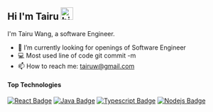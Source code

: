 ## Hi I'm Tairu <img src="https://user-images.githubusercontent.com/1303154/88677602-1635ba80-d120-11ea-84d8-d263ba5fc3c0.gif" width="28px" alt="hi">

I'm Tairu Wang, a software Engineer.

- 🔭 I’m currently looking for openings of Software Engineer
- 💻 Most used line of code git commit -m
- 📫 How to reach me: tairuw@gmail.com

#### Top Technologies

<!-- TODO: Make technologies links takes you to repositories -->

[![React Badge](https://img.shields.io/badge/-React-61DBFB?style=for-the-badge&labelColor=black&logo=react&logoColor=61DBFB)](#) [![Java Badge](https://img.shields.io/badge/-Java-F0DB4F?style=for-the-badge&labelColor=black&logo=javat&logoColor=F0DB4F)](#) [![Typescript Badge](https://img.shields.io/badge/-Typescript-007acc?style=for-the-badge&labelColor=black&logo=typescript&logoColor=007acc)](#) [![Nodejs Badge](https://img.shields.io/badge/-Nodejs-3C873A?style=for-the-badge&labelColor=black&logo=node.js&logoColor=3C873A)](#) 

<!---
TairuW/TairuW is a ✨ special ✨ repository because its `README.md` (this file) appears on your GitHub profile.
You can click the Preview link to take a look at your changes.
--->
